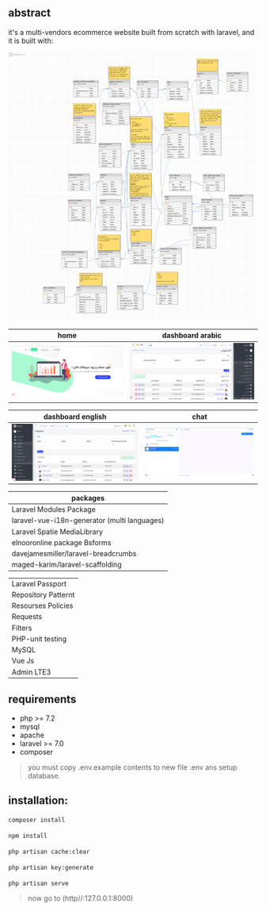 
## abstract

it's a multi-vendors ecommerce website built from scratch with laravel, and it is built with:

![](db_design.png)



    
 

<table>
    <thead>
        <th>home</th>
        <th>dashboard arabic</th>
    </thead>
    <tbody>
          <tr> 
              <td>
                <img src="/visual/home.png"/>
              </td> 
              <td> 
                <img src="/visual/dashboard-ar.png"/>
              </td> 
             </td> 
        </tr>
    </tbody>
    </table>
    <table>
    <thead>
        <th>dashboard english</th>
        <th>chat</th>
    </thead>
    <tbody>
          <tr> 
               <td>
                <img src="/visual/dashboard-en.png"/>
             </td> 
              <td>  
                  <img src="/visual/chat.png"/>
              </td>
        <tr>  
    </tbody>
    </table>


<table>
    <thead>
        <th>packages</th>
    </thead>
    <tbody>
        <tr> <td>Laravel Modules Package</td>
            </tr>
          <tr>  <td> laravel-vue-i18n-generator (multi languages)</td> </tr>
          <tr>  <td> Laravel Spatie MediaLibrary</td> </tr>
          <tr>  <td> elnooronline package Bsforms</td> </tr>
          <tr>  <td>  davejamesmiller/laravel-breadcrumbs</td> </tr>
        <tr>  <td>  maged-karim/laravel-scaffolding</td> </tr>
    </tbody>
    </table>


<table>
    <tbody>
        <tr> <td>Laravel Passport</td>
            </tr>
          <tr>  <td> Repository Patternt</td> </tr>
          <tr>  <td> Resourses Policies</td> </tr>
          <tr>  <td> Requests</td> </tr>
          <tr>  <td>  Filters</td> </tr>
          <tr>  <td>  PHP-unit testing</td> </tr>
          <tr>  <td>  MySQL</td> </tr>
          <tr>  <td>  Vue Js</td> </tr>
          <tr>  <td>  Admin LTE3</td> </tr>
    </tbody>
    </table>


## requirements
<ul>
                <li>php >= 7.2 </li>
                <li>mysql</li>
                <li>apache</li>
                <li>laravel >= 7.0 </li>
                <li>composer</li>
      </ul>

> you must copy .env.example contents to new file .env ans setup database. 


## installation:

```
composer install

npm install

php artisan cache:clear

php artisan key:generate

php artisan serve

```

> now go to (http//:127.0.0.1:8000) 


